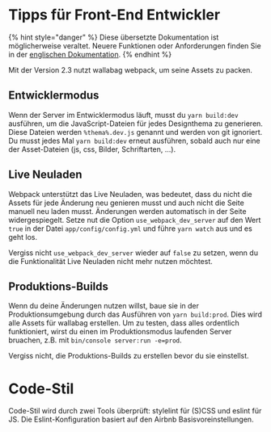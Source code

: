 # Tipps für Front-End Entwickler

{% hint style="danger" %}
Diese übersetzte Dokumentation ist möglicherweise veraltet. Neuere Funktionen oder Anforderungen finden Sie in der [englischen Dokumentation](https://doc.wallabag.org/en/).
{% endhint %}

Mit der Version 2.3 nutzt wallabag webpack, um seine Assets zu packen.

## Entwicklermodus

Wenn der Server im Entwicklermodus läuft, musst du `yarn build:dev`
ausführen, um die JavaScript-Dateien für jedes Designthema zu generieren.
Diese Dateien werden `%thema%.dev.js` genannt und werden von git
ignoriert. Du musst jedes Mal `yarn build:dev` erneut ausführen,
sobald auch nur eine der Asset-Dateien (js, css, Bilder, Schriftarten,
...).


## Live Neuladen

Webpack unterstützt das Live Neuladen, was bedeutet, dass du nicht die
Assets für jede Änderung neu genieren musst und auch nicht die Seite
manuell neu laden musst. Änderungen werden automatisch in der Seite
widergespiegelt. Setze nut die Option `use_webpack_dev_server` auf den
Wert `true` in der Datei `app/config/config.yml` und führe
`yarn watch` aus und es geht los.

Vergiss nicht `use_webpack_dev_server` wieder auf `false` zu setzen,
wenn du die Funktionalität Live Neuladen nicht mehr nutzen möchtest.


## Produktions-Builds

Wenn du deine Änderungen nutzen willst, baue sie in der
Produktionsumgebung durch das Ausführen von `yarn build:prod`.
Dies wird alle Assets für wallabag erstellen. Um zu testen, dass
alles ordentlich funktioniert, wirst du einen im Produktionsmodus
laufenden Server bruachen, z.B. mit
`bin/console server:run -e=prod`.

Vergiss nicht, die Produktions-Builds zu erstellen bevor du sie
einstellst.

# Code-Stil

Code-Stil wird durch zwei Tools überprüft: stylelint für (S)CSS und
eslint für JS. Die Eslint-Konfiguration basiert auf den Airbnb
Basisvoreinstellungen.
